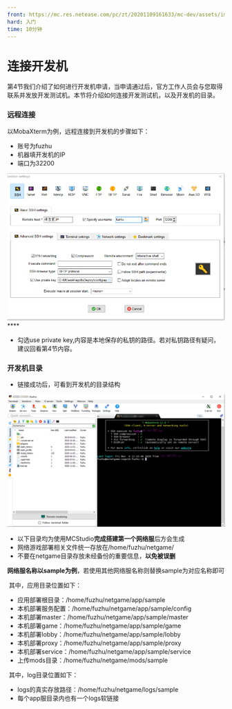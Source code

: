 ```yaml
---
front: https://mc.res.netease.com/pc/zt/20201109161633/mc-dev/assets/img/MobaXterm4.1d9a6b30.png
hard: 入门
time: 10分钟
---
```


# 连接开发机

​		第4节我们介绍了如何进行开发机申请，当申请通过后，官方工作人员会与您取得联系并发放开发测试机。本节将介绍如何连接开发测试机，以及开发机的目录。



### 远程连接

以MobaXterm为例，远程连接到开发机的步骤如下：

- 账号为fuzhu
- 机器填开发机的IP
- 端口为32200

![](./images/MobaXterm4.png)****

- 勾选use private key,内容是本地保存的私钥的路径。若对私钥路径有疑问，建议回看第4节内容。



### 开发机目录

- 链接成功后，可看到开发机的目录结构

![](./images/MobaXterm5.png)

- 以下目录均为使用MCStudio**完成搭建第一个网络服**后方会生成
- 网络游戏部署相关文件统一存放在/home/fuzhu/netgame/
- 不要在netgame目录存放未经备份的重要信息，**以免被误删**



**网络服名称以sample为例**，若使用其他网络服名称则替换sample为对应名称即可

​		其中，应用目录位置如下：

- 应用部署根目录：/home/fuzhu/netgame/app/sample
- 本机部署服务配置：/home/fuzhu/netgame/app/sample/config
- 本机部署master：/home/fuzhu/netgame/app/sample/master
- 本机部署game：/home/fuzhu/netgame/app/sample/game
- 本机部署lobby：/home/fuzhu/netgame/app/sample/lobby
- 本机部署proxy：/home/fuzhu/netgame/app/sample/proxy
- 本机部署service：/home/fuzhu/netgame/app/sample/service
- 上传mods目录：/home/fuzhu/netgame/mods/sample




​		其中，log目录位置如下：

- logs的真实存放路径：/home/fuzhu/netgame/logs/sample
- 每个app服目录内也有一个logs软链接

